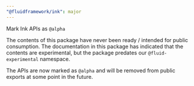 ```yaml
---
"@fluidframework/ink": major
---
```


Mark Ink APIs as `@alpha`

The contents of this package have never been ready / intended for public consumption.
The documentation in this package has indicated that the contents are experimental, but the package predates our `@fluid-experimental` namespace.

The APIs are now marked as `@alpha` and will be removed from public exports at some point in the future.
